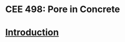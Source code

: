 # CEE 498: Pore in Concrete

# [Introduction](https://github.com/Faisal-Qadri/Group-8-Pore_in-_Concrete/blob/master/Introduction.md)